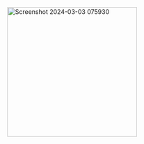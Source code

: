 <img width="298" alt="Screenshot 2024-03-03 075930" src="https://github.com/FahrudinTamimi/SysOP24-3123521002/assets/160558690/3e5c6067-ee81-4f1f-a196-bb7c5898f09a">

